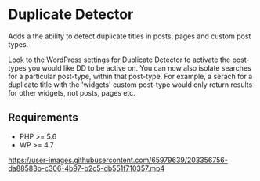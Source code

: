 # Duplicate Detector  

Adds a the ability to detect duplicate titles in posts, pages and custom post types.

Look to the WordPress settings for Duplicate Detector to activate the post-types you would like DD to be active on. 
You can now also isolate searches for a particular post-type, within that post-type. For example, a serach for a duplicate title with the 'widgets' custom post-type would only return results for other widgets, not posts, pages etc.

## Requirements
* PHP >= 5.6
* WP >= 4.7

https://user-images.githubusercontent.com/65979639/203356756-da88583b-c306-4b97-b2c5-db551f710357.mp4

